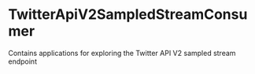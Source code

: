 # TwitterApiV2SampledStreamConsumer
 Contains applications for exploring the Twitter API V2 sampled stream endpoint
